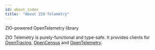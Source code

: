 ```yaml
---
id: about_index
title:  "About ZIO Telemetry"
---
```


ZIO-powered OpenTelemetry library

ZIO Telemetry is purely-functional and type-safe. It provides clients for [OpenTracing](https://opentracing.io/), [OpenCensus](https://opencensus.io/) and [OpenTelemetry](https://opentelemetry.io/).



